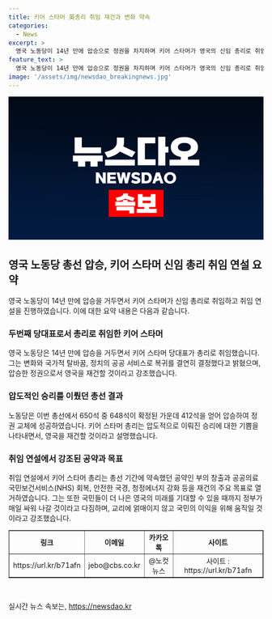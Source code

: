 ```yaml
---
title: 키어 스타머 英총리 취임 재건과 변화 약속
categories:
  - News
excerpt: >
  영국 노동당이 14년 만에 압승으로 정권을 차지하며 키어 스타머가 영국의 신임 총리로 취임했다. 그는 취임 연설에서 우리는 영국을 재건할 것이라며 변화의 작업을 즉각 시작할 것이라고 강조했다. 정권 교체에 성공한 노동당은 약 412석을 확보하여 환호를 이끌었고, 스타머는 부의 창출과 공공의료 서비스 회복 등을 약속하며 영국의 미래를 밝혔다. 정식 총리로 임명된 후 차기 정부를 구성하는 요청을 받았다.
feature_text: >
  영국 노동당이 14년 만에 압승으로 정권을 차지하며 키어 스타머가 영국의 신임 총리로 취임했다. 그는 취임 연설에서 우리는 영국을 재건할 것이라며 변화의 작업을 즉각 시작할 것이라고 강조했다. 정권 교체에 성공한 노동당은 약 412석을 확보하여 환호를 이끌었고, 스타머는 부의 창출과 공공의료 서비스 회복 등을 약속하며 영국의 미래를 밝혔다. 정식 총리로 임명된 후 차기 정부를 구성하는 요청을 받았다.
image: '/assets/img/newsdao_breakingnews.jpg'
---
```


<p><img src="/assets/img/newsdao_breakingnews.jpg" alt="cryptoinkorea 속보" /></p>

<h2 data-ke-size="size26">영국 노동당 총선 압승, 키어 스타머 신임 총리 취임 연설 요약</h2>

<p data-ke-size="size16">영국 노동당이 14년 만에 압승을 거두면서 키어 스타머가 신임 총리로 취임하고 취임 연설을 진행하였습니다. 이에 대한 요약 내용은 다음과 같습니다.</p>

<h3>두번째 당대표로서 총리로 취임한 키어 스타머</h3>

<p data-ke-size="size16">영국 노동당은 14년 만에 압승을 거두면서 키어 스타머 당대표가 총리로 취임했습니다. 그는 변화와 국가적 탈바꿈, 정치의 공공 서비스로 복귀를 결연히 결정했다고 밝혔으며, 압승한 정권으로서 영국을 재건할 것이라고 강조했습니다.</p>

<h3>압도적인 승리를 이뤘던 총선 결과</h3>

<p data-ke-size="size16">노동당은 이번 총선에서 650석 중 648석이 확정된 가운데 412석을 얻어 압승하여 정권 교체에 성공하였습니다. 키어 스타머 총리는 압도적으로 이뤄진 승리에 대한 기쁨을 나타내면서, 영국을 재건할 것이라고 설명했습니다.</p>

<h3>취임 연설에서 강조된 공약과 목표</h3>

<p data-ke-size="size16">취임 연설에서 키어 스타머 총리는 총선 기간에 약속했던 공약인 부의 창출과 공공의료 국민보건서비스(NHS) 회복, 안전한 국경, 청정에너지 강화 등을 재건의 주요 목표로 열거하였습니다. 그는 또한 국민들이 더 나은 영국의 미래를 기대할 수 있을 때까지 정부가 매일 싸워 나갈 것이라고 다짐하며, 교리에 얽매이지 않고 국민의 이익을 위해 움직일 것이라고 강조했습니다.</p>

<table style="width: 100%;" border="1">
<tbody>
<tr>
<td style="text-align: center; height: 17px;"><b>링크</b></td>
<td style="text-align: center; height: 17px;"><b>이메일</b></td>
<td style="text-align: center; height: 17px;"><b>카카오톡</b></td>
<td style="text-align: center; height: 17px;"><b>사이트</b></td>
</tr>
<tr>
<td style="text-align: center;">https://url.kr/b71afn</td>
<td style="text-align: center;">jebo@cbs.co.kr</td>
<td style="text-align: center;">@노컷뉴스</td>
<td style="text-align: center;">사이트 : https://url.kr/b71afn</td>
</tr>
</tbody>
</table>

<p data-ke-size="size16">&nbsp;</p>
실시간 뉴스 속보는, <a href="https://newsdao.kr" rel="dofollow">https://newsdao.kr</a>


